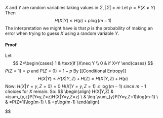 $X$ and $Y$ are random variables taking values in $\Sigma$, $\lvert \Sigma \rvert=m$
Let $p=P(X\neq Y)$
Then
$$
H(X|Y)\leq H(p)+p\log(m-1)
$$
The interpretation we might have is that $p$ is the probability of making an error
when trying to guess $X$ using a random variable $Y$. 
#### Proof
Let 
$$
Z=\begin{cases}
1 & \text{if }X\neq Y \\
0 & if X=Y 
\end{cases}
$$
$P(Z=1)=p$ and $P(Z=0)=1-p$
By [[Conditional Entropy]]
$$
H(X|Y)\leq H(X|Y,Z)+H(Z)=H(X|Y,Z)+H(p)
$$
Now:
$H(X|Y=y,Z=0)=0$
$H(X|Y=y,Z=1)\leq \log(m-1)$ since $m-1$ choices for $X$ remain.
So:
$$
\begin{align}
H(X|Y,Z) & =\sum_{y,z}P(Y=y,Z=z)H(X|Y=y,Z=z) \\
 & \leq \sum_{y}P(Y=y,Z=1)\log(m-1) \\
 & =P(Z=1)\log(m-1) \\
 & =p\log(m-1)
\end{align}

$$
